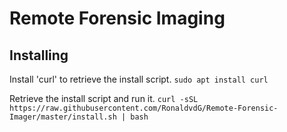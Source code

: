 # Remote Forensic Imaging

## Installing


Install 'curl' to retrieve the install script. 
``` sudo apt install curl ```


Retrieve the install script and run it.
``` curl -sSL https://raw.githubusercontent.com/RonaldvdG/Remote-Forensic-Imager/master/install.sh | bash ```

